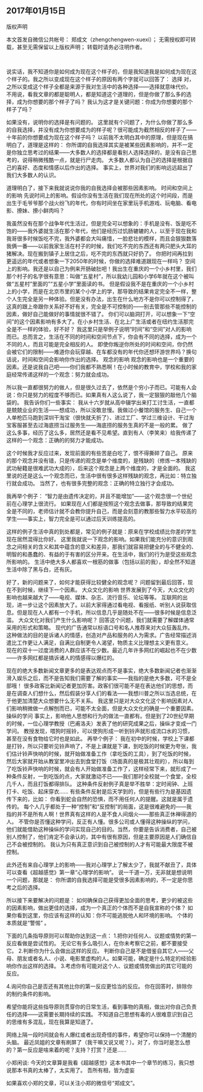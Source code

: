 2017年01月15日
----

版权声明

本文首发自微信公共帐号： 郑成文（zhengchengwen-xuexi）；
无需授权即可转载，甚至无需保留以上版权声明；
转载时请务必注明作者。

​




说实话，我不知道你是如何成为现在这个样子的，但是我知道我是如何成为现在这个样子的。我之所以变成现在这个样子的原因有两个字就可以回答了：
选择
对，之所以变成这个样子全都是来源于我对生活中的各种选择——选择就意味代价。
不用说，看我文章的都是聪明人，都是知道这个道理的，但是你做了那么多的选择，成为你想要的那个样子了吗？
我认为这才是关键问题：你成为你想要的那个样子了吗？

如果没有，说明你的选择是有问题的。
这里就有个问题了，为什么你做了那么多的自我选择，并没有成为你想要成为的样子呢？很可能成为截然相反的样子了——十年前的你想要成为现在这个样子吗？
以前我不太明白其中的原理，但是现在搞明白了，道理是这样的：
你所谓的自我选择其实是被某些因素影响的，并不一定是你独立思考过的结果——大多数人的选择都是看别人选择选择的，是没有自己思考的，说得稍微残酷一点，就是行尸走肉。
大多数人都认为自己的选择是根据自己的喜好、态度和情感以后作出的选择。
事实上，世界对我们的影响远远超出了我们大多数人的认识。

道理明白了，接下来我就说说你我的自我选择会被那些因素影响。
时间和空间上的影响
先说时间上的影响。假设你没有生活在我们现在所处的这个时间段，而是出生于毛爷爷那个战火纷飞的年代，你有时间坐在家里玩手机游戏、玩电脑、看电影、撩妹、撩小鲜肉吗？


我虽然没有在那个战争年代生活过，但是完全可以想象的：手机是没有、饭是吃不饱的——我外婆就生活在那个年代，他们是经历过饥肠辘辘的人，以至于现在我和我哥很多时候饭吃不完，我外婆都会大叫痛惜，一脸悲壮的模样，而且会狠狠数落我俩一番——以前我家生活在村子的时候，我们吃不完的东西还有两只肥头大耳的猪解决。现在搬到镇子上居住之后，吃不完的东西就只好扔了。
你把时间再拉到更遥远的年代或者想象一下2050年的时候，你做的选择难道跟现在一样吗？
空间上的影响。我还是以自己为例来开肠破肚吧！我出生在重庆的一个小乡村里，我们那个村子的名字很有意思：叫做“五星村”，所以我幼儿园和小学6年就在这个被叫做“五星村”里面的”“五星小学”里面读的书。
但是假设我不是在重庆的一个小乡村上的小学，而是在北京市里的某个小学上的学，那导致的结果肯定完全不一样，整个人生完全是另一种体验。但是没有办法，出生在什么地方不是你可以控制得了，这真的跟上帝跟你关系好不好有关，完全是不可控制的——别去管那些不能控制的因素，做好自己能做好的事情就很不错了。
你们可以脑洞打开，可以想象一下“空间”的这个因素影响有多大了。在小乡村生活、在北上广生活或者在纽约生活那完全是不一样的体验，好不好？
我这里只是举例子说明“时间”和“空间”对人的影响而已。总而言之，生活在不同的时间和空间节点下，你会有不同的选择，成为一个不同的人，而且可能是完全相反的人。
即使你叛逆你所处的时间和空间，你仍然会被它们的限制——难道你会玩穿越、在车都没有的年代你还想环游世界吗？换句话说，时间和空间会影响你作出的选择。
观念的影响
观念的影响也是一个重要的因素。还是说我自己吧——你们我都不熟悉啊！在小时候的教育中，学校和我的家庭经常传递这样的一个观念：努力就会成功。

所以我一直都很努力的做人，但是很久过去了，依然是个穷小子而已。可能有人会说：你只是努力的程度不够而已。如果真有人这么说了，我一定狠狠的敲他几个脑袋的。
我告诉你们一些事实：
我从十六岁就从高中辍学出来打工讨生活，一直都是兢兢业业的生活——想成功，所以没敢怠慢。我做过小餐馆的服务生、自己一个人单枪匹马跑到深圳干淘宝（很快就夭折了）、进过工厂、学过三维设计、干过淘宝客服甚至去过海底捞当过服务生——海底捞的服务生真的不是一般的累。
做了这么多事，经历了这么多，居然还是看不见希望。直到有人（李笑来）给我传递了这样的一个观念：正确的的努力才能成功。

这个时候我才反应过来，发现前面的有些苦是白吃了，恨不得撕碎了自己。
原来的那个观念并没有错，只是传递的观念是单个维度的，是残缺的（修炼一本残缺的武功秘籍是很难武功大成的），后来这个观念是上两个维度的，才是全面的。
我这里说的还是这么一个观念而已，生活中很有很多这样残缺的观念，再比如：特立独行就会成功。
当然了，也有很多完整的观念：正确的特立独行才会成功。

我再举个例子：
“智力是由遗传决定的，并且不能增加”——这个观念很一个世纪前在心理学上很流行。
如果现在人们都是按照这个观念去做事，那导致的结果完全是不同的，老师估计就不会教你提升自己，而是会刻意的教那些智力水平较高的学生——事实上，智力完全是可以通过后天训练提高的。

这样的例子生活中真的到处都是，常见的例子就是：原来在学校成绩比你差的学生现在居然混得比你好。
这里我就说一下观念的影响。如果我们能充分的意识到观念之间相关的含义和其中蕴含的意义和差异，那我们就容易把健全的与不健全的、明智的和愚蠢的、有益的于有害的区分开来。在生活中，我们的行为是受这些观念所影响的。
生活中绝大多人都喜欢一根筋的做事（包括以前的我），却全然不知道生活中除了黑与白，还有灰。



好了，新的问题来了，如何才能获得比较健全的观念呢？
问题留到最后回答，现在不到时候，继续下一个因素。
大众文化的影响
世界发展到了今天，大众文化的影响也越来越大了——电视、媒体、杂志、流行音乐、论坛等等。
互联网的出现，进一步让这个因素放大了。以前大家得通过看电视、看报纸、听别人说获取信息。但是现在人人都有一个手机，所以信息几乎是随处不在——很多时候是信息泛滥。
大众文化对我们产生什么影响呢？
回答这个问题，我们就需要了解媒体通常采用的形式和策略。
现代的广告通常以标语口号和名人推荐来对大众狂轰乱炸。这种做法的目的是诉诸人的情感，创造对产品和服务的人为需求。广告经常描述消遣比工作更让人满足，自满比自制更令人渴望，物质主义比理想主义更有意义。
现在的双十一过度消费的人群应该不在少数。最近几年许多网红的崛起也不在少数——许多网红都是搞诉诸人的情感得以爆红的。


现在的绝大多数新闻文章更多的是表达观点而不是事实，绝大多数新闻记者也渐渐滑入娱乐之后，而不是告知我们需要了解的事实——我指的是绝大多数，可不是全部哦！
很多政客比新闻记者更加厉害。政客们很可能不是在表达他们的思想，而是在调查人们想什么，然后假装分享人们的看法——我想川普之所以当选总统，在于他更加清楚大众想要什么无不关系。
我这里只是对大众文化这个影响因素对人们影响稍微做一点解刨而已，可能不太全面，但是大众文化的确是一个重要因素。
操纵的学问
事实上，影响他人思想和行为的做法一直都有。但是到了20世纪早期的时候，一位心理学教授（巴甫洛夫）发表了他的研究成果之后，操纵才变成一门学问。
教授发现，喂狗时摇铃，可以使狗形成一听到铃声就形成流口水的习惯，甚至在没有食物给它时也是如此。
再举个例子：
我在初中的时候，学校上下课都是打铃，所以只要听见铃声响了，不是上课就是下课，到吃饭的时候更为夸张，我们估计铃声快响的时候，就开始做准备工作（拿吃饭的工具），到了吃饭的时候，然后大家就开始从教室里冲出去到食堂打饭（场面真的是极其壮观的），所以每到了吃饭铃声快响的时候，就会有人开始做准备工作了，这样经常下来，就形成了一种条件反射，一到吃饭的点，大家就激动不已——我们那时全校就一个食堂，全校几千人，而且打饭都得排队。
这种条件反射例子真是举不胜举：定时闹钟、上班打卡、吃饭、起床穿衣……
有些条件反射是后天学到的，但是有些行为是基因遗传下来的，比如：
你看到蛇会自然的恐惧，而不用任何人的提醒。这就是属于遗传的。
每个人几乎都处于一种”控制”和“反控制”的局面，这是很难避免的——我指的并不是所有人啊！世界真有这样的人是不食人间烟火——那些真正休禅得道的人。
不管你是否懂这种学问，反正有人懂。很多公司或人懂得这种操纵的学问，他们就能借助这种操纵的学问实现自己的目的。当然，你要是告诉消费者，自己被别人控制了，他们肯定不会承认的，其中有很有原因，但是主要原因是人们确信自己不会被控制的。
我认为只有真正意识到自己被控制的人才有可能最大限度不被控制。



此外还有来自心理学上的影响——我对心理学上了解太少了，我就不献丑了，具体可以查看《超越感觉》第一章“心理学的影响”。
说一千道一万，无非就是想说明一个问题，那就是：
你所谓的自我选择可能是受很多因素影响的，不一定是你思考之后的选择。

所以接下来要解决的问题是：
如何确保自己获得更加全面的思考，更少的被这些的因素影响，做出更佳的选择，成为一个真正的个体而不是自我宣称的个体？
如果你看到这里，你应该有这样的认知：你不可能逃脱他人和环境的影响。 个体的本质就是“警惕” 。


下面的几条指导原则可以帮助你达到这一点：
1.把你对任何人、议题或情势的第一反应看做是尝试性的。 无论它有多么吸引人，在你未考察它之前，都不要接受它。
2.判断你为什么会做出这样的反应。 判断你自己是不是借鉴自其它人——父母、朋友或者名人、小说、电影里虚构的人。如果可能，确定是什么特定的经验影响你作出这样的选择。
3.考虑你有可能对这个人、议题或情势做出的其它可能的反应。

4.询问你自己是否还有其他比你的第一反应更恰当的反应。 你在回答时，排除你的制约条件的影响。


希望你能将这些指导原则贯穿你的日常生活，看到事物的真相，做出对你自己负责任的选择——这需要长期持续的实践。
不知道自己思想有毒的人很难意识到自己的思维有多混乱，现在我算是知道了。

网络上隔一段时间就会有人爆红或者出现奇怪的事件，希望你可以保持一个清醒的头脑。
最近凤姐的文章有刷屏了（我干嘛又说又呢？）。对了，你当时是怎么想的？第一反应是啥来着的呢？支持？打赏？还是……


小郑闲谈: 今天的文章算是我看《超越感觉》这本书其中一个章节的练习，我只想说那本书真的太棒了，太实用了。
吾所有相，皆为虚妄

如果喜欢小郑的文章，可以关注小郑的微信号“郑成文”。
